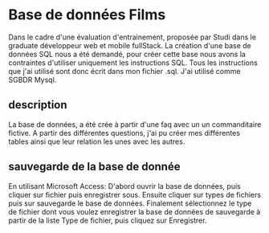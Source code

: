 
# Base de données Films

Dans le cadre d'une évaluation d'entrainement, proposée par Studi dans le graduate développeur 
web et mobile fullStack. La création d'une base de données SQL nous a été demandé, pour créer cette base 
nous avons la contraintes d'utiliser uniquement les instructions SQL. Tous les instructions
que j'ai utilisé sont donc écrit dans mon fichier .sql. J'ai utilisé comme SGBDR Mysql. 


## description
La base de données, a été crée à partir d'une faq avec un un commanditaire fictive. A partir
des différentes questions, j'ai pu créer mes différentes tables ainsi que leur relation les unes avec les autres.

## sauvegarde de la base de donnée

En utilisant Microsoft Access:
D'abord ouvrir la base de données, puis cliquer sur fichier puis enregistrer sous.
Ensuite cliquer sur types de fichiers puis sur sauvegarde le base de données.
Finalement sélectionnez le type de fichier dont vous voulez enregistrer la base de données de sauvegarde à partir de la liste Type de fichier, puis cliquez sur Enregistrer.

